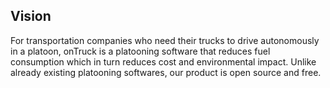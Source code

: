 ## Vision
For transportation companies who need their trucks to drive autonomously in a platoon, onTruck is a platooning software that reduces fuel consumption which in turn reduces cost and environmental impact. Unlike already existing platooning softwares, our product is open source and free.
